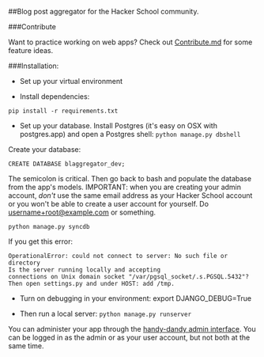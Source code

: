 ##Blog post aggregator for the Hacker School community.

###Contribute

Want to practice working on web apps? Check out [Contribute.md](Contribute.md) for some feature ideas.

###Installation:

- Set up your virtual environment

- Install dependencies:

`pip install -r requirements.txt`

- Set up your database. Install Postgres (it's easy on OSX with postgres.app) and open a Postgres shell:
`python manage.py dbshell`

Create your database:

`CREATE DATABASE blaggregator_dev;`

The semicolon is critical. Then go back to bash and populate the database from the app's models. IMPORTANT: when you are creating your admin account, *don't* use the same email address as your Hacker School account or you won't be able to create a user account for yourself. Do username+root@example.com or something.

`python manage.py syncdb`

If you get this error:

```
OperationalError: could not connect to server: No such file or directory
Is the server running locally and accepting
connections on Unix domain socket "/var/pgsql_socket/.s.PGSQL.5432"?
Then open settings.py and under HOST: add /tmp.
```

- Turn on debugging in your environment:
export DJANGO_DEBUG=True

- Then run a local server:
`python manage.py runserver`

You can administer your app through the [handy-dandy admin interface](http:localhost/admin). You can be logged in as the admin or as your user account, but not both at the same time.